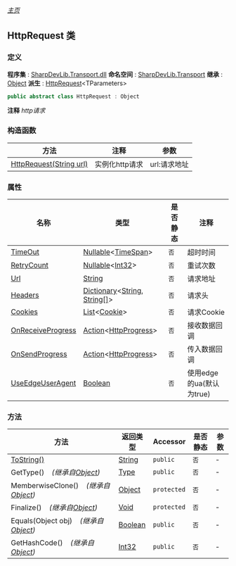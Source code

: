 ###### [主页](./Index.md "主页")
## HttpRequest 类
### 定义
**程序集** : [SharpDevLib.Transport.dll](./SharpDevLib.Transport.assembly.md "SharpDevLib.Transport.dll")
**命名空间** : [SharpDevLib.Transport](./SharpDevLib.Transport.namespace.md "SharpDevLib.Transport")
**继承** : [Object](https://learn.microsoft.com/en-us/dotnet/api/system.object "Object")
**派生** : [HttpRequest](./SharpDevLib.Transport.HttpRequest.1.md "HttpRequest")\<TParameters\>
``` csharp
public abstract class HttpRequest : Object
```
**注释**
*http请求*

### 构造函数
|方法|注释|参数|
|---|---|---|
|[HttpRequest(String url)](./SharpDevLib.Transport.HttpRequest.ctor.String.md "HttpRequest(String url)")|实例化http请求|url:请求地址|

### 属性
|名称|类型|是否静态|注释|
|---|---|---|---|
|[TimeOut](./SharpDevLib.Transport.HttpRequest.TimeOut.md "TimeOut")|[Nullable](https://learn.microsoft.com/en-us/dotnet/api/system.nullable-1 "Nullable")\<[TimeSpan](https://learn.microsoft.com/en-us/dotnet/api/system.timespan "TimeSpan")\>|`否`|超时时间|
|[RetryCount](./SharpDevLib.Transport.HttpRequest.RetryCount.md "RetryCount")|[Nullable](https://learn.microsoft.com/en-us/dotnet/api/system.nullable-1 "Nullable")\<[Int32](https://learn.microsoft.com/en-us/dotnet/api/system.int32 "Int32")\>|`否`|重试次数|
|[Url](./SharpDevLib.Transport.HttpRequest.Url.md "Url")|[String](https://learn.microsoft.com/en-us/dotnet/api/system.string "String")|`否`|请求地址|
|[Headers](./SharpDevLib.Transport.HttpRequest.Headers.md "Headers")|[Dictionary](https://learn.microsoft.com/en-us/dotnet/api/system.collections.generic.dictionary-2 "Dictionary")\<[String](https://learn.microsoft.com/en-us/dotnet/api/system.string "String"), [String\[\]](https://learn.microsoft.com/en-us/dotnet/api/system.string[] "String\[\]")\>|`否`|请求头|
|[Cookies](./SharpDevLib.Transport.HttpRequest.Cookies.md "Cookies")|[List](https://learn.microsoft.com/en-us/dotnet/api/system.collections.generic.list-1 "List")\<[Cookie](https://learn.microsoft.com/en-us/dotnet/api/system.net.cookie "Cookie")\>|`否`|请求Cookie|
|[OnReceiveProgress](./SharpDevLib.Transport.HttpRequest.OnReceiveProgress.md "OnReceiveProgress")|[Action](https://learn.microsoft.com/en-us/dotnet/api/system.action-1 "Action")\<[HttpProgress](./SharpDevLib.Transport.HttpProgress.md "HttpProgress")\>|`否`|接收数据回调|
|[OnSendProgress](./SharpDevLib.Transport.HttpRequest.OnSendProgress.md "OnSendProgress")|[Action](https://learn.microsoft.com/en-us/dotnet/api/system.action-1 "Action")\<[HttpProgress](./SharpDevLib.Transport.HttpProgress.md "HttpProgress")\>|`否`|传入数据回调|
|[UseEdgeUserAgent](./SharpDevLib.Transport.HttpRequest.UseEdgeUserAgent.md "UseEdgeUserAgent")|[Boolean](https://learn.microsoft.com/en-us/dotnet/api/system.boolean "Boolean")|`否`|使用edge的ua(默认为true)|

### 方法
|方法|返回类型|Accessor|是否静态|参数|
|---|---|---|---|---|
|[ToString()](./SharpDevLib.Transport.HttpRequest.ToString.md "ToString()")|[String](https://learn.microsoft.com/en-us/dotnet/api/system.string "String")|`public`|`否`|-|
|GetType()&nbsp;&nbsp;&nbsp;&nbsp;*(继承自[Object](https://learn.microsoft.com/en-us/dotnet/api/system.object "Object"))*|[Type](https://learn.microsoft.com/en-us/dotnet/api/system.type "Type")|`public`|`否`|-|
|MemberwiseClone()&nbsp;&nbsp;&nbsp;&nbsp;*(继承自[Object](https://learn.microsoft.com/en-us/dotnet/api/system.object "Object"))*|[Object](https://learn.microsoft.com/en-us/dotnet/api/system.object "Object")|`protected`|`否`|-|
|Finalize()&nbsp;&nbsp;&nbsp;&nbsp;*(继承自[Object](https://learn.microsoft.com/en-us/dotnet/api/system.object "Object"))*|[Void](https://learn.microsoft.com/en-us/dotnet/api/system.void "Void")|`protected`|`否`|-|
|Equals(Object obj)&nbsp;&nbsp;&nbsp;&nbsp;*(继承自[Object](https://learn.microsoft.com/en-us/dotnet/api/system.object "Object"))*|[Boolean](https://learn.microsoft.com/en-us/dotnet/api/system.boolean "Boolean")|`public`|`否`|-|
|GetHashCode()&nbsp;&nbsp;&nbsp;&nbsp;*(继承自[Object](https://learn.microsoft.com/en-us/dotnet/api/system.object "Object"))*|[Int32](https://learn.microsoft.com/en-us/dotnet/api/system.int32 "Int32")|`public`|`否`|-|

